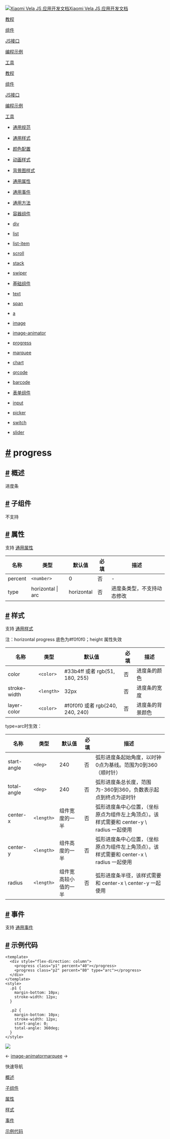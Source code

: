[![Xiaomi Vela JS 应用开发文档](https://iot.mi.com/vela/quickapp/logo.png)Xiaomi Vela JS 应用开发文档](https://iot.mi.com/vela/quickapp/)

[教程](https://iot.mi.com/vela/quickapp/zh/guide/)

[组件](https://iot.mi.com/vela/quickapp/zh/components/)

[JS接口](https://iot.mi.com/vela/quickapp/zh/features/)

[编程示例](https://iot.mi.com/vela/quickapp/zh/samples/)

[工具](https://iot.mi.com/vela/quickapp/zh/tools/)

[教程](https://iot.mi.com/vela/quickapp/zh/guide/)

[组件](https://iot.mi.com/vela/quickapp/zh/components/)

[JS接口](https://iot.mi.com/vela/quickapp/zh/features/)

[编程示例](https://iot.mi.com/vela/quickapp/zh/samples/)

[工具](https://iot.mi.com/vela/quickapp/zh/tools/)

- [通用规范](https://iot.mi.com/vela/quickapp/zh/components/general/)

- [通用样式](https://iot.mi.com/vela/quickapp/zh/components/general/style.html)
- [颜色配置](https://iot.mi.com/vela/quickapp/zh/components/general/color.html)
- [动画样式](https://iot.mi.com/vela/quickapp/zh/components/general/animation-style.html)
- [背景图样式](https://iot.mi.com/vela/quickapp/zh/components/general/background-img-styles.html)
- [通用属性](https://iot.mi.com/vela/quickapp/zh/components/general/properties.html)
- [通用事件](https://iot.mi.com/vela/quickapp/zh/components/general/events.html)
- [通用方法](https://iot.mi.com/vela/quickapp/zh/components/general/methods.html)

- [容器组件](https://iot.mi.com/vela/quickapp/zh/components/container/)

- [div](https://iot.mi.com/vela/quickapp/zh/components/container/div.html)
- [list](https://iot.mi.com/vela/quickapp/zh/components/container/list.html)
- [list-item](https://iot.mi.com/vela/quickapp/zh/components/container/list-item.html)
- [scroll](https://iot.mi.com/vela/quickapp/zh/components/container/scroll.html)
- [stack](https://iot.mi.com/vela/quickapp/zh/components/container/stack.html)
- [swiper](https://iot.mi.com/vela/quickapp/zh/components/container/swiper.html)

- [基础组件](https://iot.mi.com/vela/quickapp/zh/components/basic/)

- [text](https://iot.mi.com/vela/quickapp/zh/components/basic/text.html)
- [span](https://iot.mi.com/vela/quickapp/zh/components/basic/span.html)
- [a](https://iot.mi.com/vela/quickapp/zh/components/basic/a.html)
- [image](https://iot.mi.com/vela/quickapp/zh/components/basic/image.html)
- [image-animator](https://iot.mi.com/vela/quickapp/zh/components/basic/image-animator.html)
- [progress](https://iot.mi.com/vela/quickapp/zh/components/basic/progress.html)
- [marquee](https://iot.mi.com/vela/quickapp/zh/components/basic/marquee.html)
- [chart](https://iot.mi.com/vela/quickapp/zh/components/basic/chart.html)
- [qrcode](https://iot.mi.com/vela/quickapp/zh/components/basic/qrcode.html)
- [barcode](https://iot.mi.com/vela/quickapp/zh/components/basic/barcode.html)

- [表单组件](https://iot.mi.com/vela/quickapp/zh/components/form/)

- [input](https://iot.mi.com/vela/quickapp/zh/components/form/input.html)
- [picker](https://iot.mi.com/vela/quickapp/zh/components/form/picker.html)
- [switch](https://iot.mi.com/vela/quickapp/zh/components/form/switch.html)
- [slider](https://iot.mi.com/vela/quickapp/zh/components/form/slider.html)

# [\#](https://iot.mi.com/vela/quickapp/zh/components/basic/progress.html\#progress) progress

## [\#](https://iot.mi.com/vela/quickapp/zh/components/basic/progress.html\#%E6%A6%82%E8%BF%B0) 概述

进度条

## [\#](https://iot.mi.com/vela/quickapp/zh/components/basic/progress.html\#%E5%AD%90%E7%BB%84%E4%BB%B6) 子组件

不支持

## [\#](https://iot.mi.com/vela/quickapp/zh/components/basic/progress.html\#%E5%B1%9E%E6%80%A7) 属性

支持 [通用属性](https://iot.mi.com/vela/quickapp/zh/components/general/properties.html)

| 名称 | 类型 | 默认值 | 必填 | 描述 |
| --- | --- | --- | --- | --- |
| percent | `<number>` | 0 | 否 | - |
| type | horizontal \| arc | horizontal | 否 | 进度条类型，不支持动态修改 |

## [\#](https://iot.mi.com/vela/quickapp/zh/components/basic/progress.html\#%E6%A0%B7%E5%BC%8F) 样式

支持 [通用样式](https://iot.mi.com/vela/quickapp/zh/components/general/style.html)

注：horizontal progress 底色为#f0f0f0；height 属性失效

| 名称 | 类型 | 默认值 | 必填 | 描述 |
| --- | --- | --- | --- | --- |
| color | `<color>` | #33b4ff 或者 rgb(51, 180, 255) | 否 | 进度条的颜色 |
| stroke-width | `<length>` | 32px | 否 | 进度条的宽度 |
| layer-color | `<color>` | #f0f0f0 或者 rgb(240, 240, 240) | 否 | 进度条的背景颜色 |

type=arc时生效：

| 名称 | 类型 | 默认值 | 必填 | 描述 |
| --- | --- | --- | --- | --- |
| start-angle | `<deg>` | 240 | 否 | 弧形进度条起始角度，以时钟0点为基线。范围为0到360（顺时针） |
| total-angle | `<deg>` | 240 | 否 | 弧形进度条总长度，范围为-360到360，负数表示起点到终点为逆时针 |
| center-x | `<length>` | 组件宽度的一半 | 否 | 弧形进度条中心位置，（坐标原点为组件左上角顶点）。该样式需要和 center-y \ radius 一起使用 |
| center-y | `<length>` | 组件高度的一半 | 否 | 弧形进度条中心位置，（坐标原点为组件左上角顶点）。该样式需要和 center-x \ radius 一起使用 |
| radius | `<length>` | 组件宽高较小值的一半 | 否 | 弧形进度条半径，该样式需要和 center-x \ center-y 一起使用 |

## [\#](https://iot.mi.com/vela/quickapp/zh/components/basic/progress.html\#%E4%BA%8B%E4%BB%B6) 事件

支持 [通用事件](https://iot.mi.com/vela/quickapp/zh/components/general/events.html)

## [\#](https://iot.mi.com/vela/quickapp/zh/components/basic/progress.html\#%E7%A4%BA%E4%BE%8B%E4%BB%A3%E7%A0%81) 示例代码

```
<template>
  <div style="flex-direction: column">
    <progress class="p1" percent="40"></progress>
    <progress class="p2" percent="80" type="arc"></progress>
  </div>
</template>
<style>
  .p1 {
    margin-bottom: 10px;
    stroke-width: 12px;
  }

  .p2 {
    margin-bottom: 10px;
    stroke-width: 12px;
    start-angle: 0;
    total-angle: 360deg;
  }
</style>

```

![](<Base64-Image-Removed>)

←
[image-animator](https://iot.mi.com/vela/quickapp/zh/components/basic/image-animator.html)[marquee](https://iot.mi.com/vela/quickapp/zh/components/basic/marquee.html)
→


快速导航

[概述](https://iot.mi.com/vela/quickapp/zh/components/basic/progress.html#%E6%A6%82%E8%BF%B0 "概述")

[子组件](https://iot.mi.com/vela/quickapp/zh/components/basic/progress.html#%E5%AD%90%E7%BB%84%E4%BB%B6 "子组件")

[属性](https://iot.mi.com/vela/quickapp/zh/components/basic/progress.html#%E5%B1%9E%E6%80%A7 "属性")

[样式](https://iot.mi.com/vela/quickapp/zh/components/basic/progress.html#%E6%A0%B7%E5%BC%8F "样式")

[事件](https://iot.mi.com/vela/quickapp/zh/components/basic/progress.html#%E4%BA%8B%E4%BB%B6 "事件")

[示例代码](https://iot.mi.com/vela/quickapp/zh/components/basic/progress.html#%E7%A4%BA%E4%BE%8B%E4%BB%A3%E7%A0%81 "示例代码")
